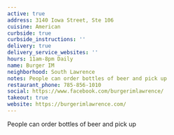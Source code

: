 ```yaml
---
active: true
address: 3140 Iowa Street, Ste 106
cuisine: American
curbside: true
curbside_instructions: ''
delivery: true
delivery_service_websites: ''
hours: 11am-8pm Daily
name: Burger IM
neighborhood: South Lawrence
notes: People can order bottles of beer and pick up
restaurant_phone: 785-856-1010
social: https://www.facebook.com/burgerimlawrence/
takeout: true
website: https://burgerimlawrence.com/
---
```


People can order bottles of beer and pick up